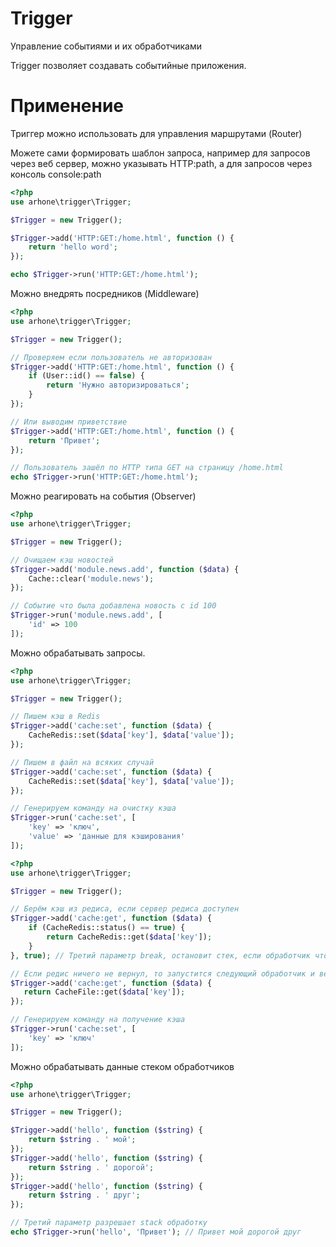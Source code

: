 # Trigger
Управление событиями и их обработчиками

Trigger позволяет создавать событийные приложения.

# Применение
Триггер можно использовать для управления маршрутами (Router)

Можете сами формировать шаблон запроса, например для запросов через веб сервер, можно указывать HTTP:path, 
а для запросов через консоль console:path 

```php
<?php
use arhone\trigger\Trigger;

$Trigger = new Trigger();

$Trigger->add('HTTP:GET:/home.html', function () {
    return 'hello word'; 
});

echo $Trigger->run('HTTP:GET:/home.html');
```
 
Можно внедрять посредников (Middleware)

```php
<?php
use arhone\trigger\Trigger;

$Trigger = new Trigger();

// Проверяем если пользователь не авторизован
$Trigger->add('HTTP:GET:/home.html', function () {
    if (User::id() == false) {
        return 'Нужно авторизироваться';
    }
});

// Или выводим приветствие
$Trigger->add('HTTP:GET:/home.html', function () {
    return 'Привет'; 
});

// Пользователь зашёл по HTTP типа GET на страницу /home.html
echo $Trigger->run('HTTP:GET:/home.html');
``` 

Можно реагировать на события (Observer)

```php
<?php
use arhone\trigger\Trigger;

$Trigger = new Trigger();

// Очищаем кэш новостей
$Trigger->add('module.news.add', function ($data) {
    Cache::clear('module.news');
});

// Событие что была добавлена новость с id 100
$Trigger->run('module.news.add', [
    'id' => 100
]);
``` 
 
Можно обрабатывать запросы.

```php
<?php
use arhone\trigger\Trigger;

$Trigger = new Trigger();

// Пишем кэш в Redis
$Trigger->add('cache:set', function ($data) {
    CacheRedis::set($data['key'], $data['value']);
});

// Пишем в файл на всяких случай
$Trigger->add('cache:set', function ($data) {
    CacheRedis::set($data['key'], $data['value']);
});

// Генерируем команду на очистку кэша
$Trigger->run('cache:set', [
    'key' => 'ключ', 
    'value' => 'данные для кэширования'
]);
``` 

```php
<?php
use arhone\trigger\Trigger;

$Trigger = new Trigger();

// Берём кэш из редиса, если сервер редиса доступен
$Trigger->add('cache:get', function ($data) {
    if (CacheRedis::status() == true) {
        return CacheRedis::get($data['key']);    
    }
}, true); // Третий параметр break, остановит стек, если обработчик что то вернул (не null)

// Если редис ничего не вернул, то запустится следующий обработчик и вернёт кэш из файла
$Trigger->add('cache:get', function ($data) {
   return CacheFile::get($data['key']);
});

// Генерируем команду на получение кэша
$Trigger->run('cache:set', [
    'key' => 'ключ'
]);
``` 

Можно обрабатывать данные стеком обработчиков
```php
<?php
use arhone\trigger\Trigger;

$Trigger = new Trigger();

$Trigger->add('hello', function ($string) {
    return $string . ' мой';
});
$Trigger->add('hello', function ($string) {
    return $string . ' дорогой';
});
$Trigger->add('hello', function ($string) {
    return $string . ' друг';
});

// Третий параметр разрешает stack обработку
echo $Trigger->run('hello', 'Привет'); // Привет мой дорогой друг
``` 
